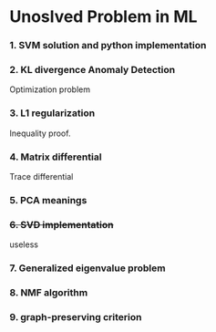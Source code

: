 # Unoslved Problem in ML

### 1. SVM solution and python implementation


### 2. KL divergence Anomaly Detection

Optimization problem


### 3. L1 regularization

Inequality proof.


### 4. Matrix differential

Trace differential


### 5. PCA meanings


### ~~6. SVD implementation~~

useless

### 7. Generalized eigenvalue problem



### 8. NMF algorithm


### 9. graph-preserving criterion

